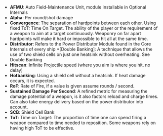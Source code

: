* **AFMU**: Auto Field-Maintenance Unit, module installable in Optional Internals
* **Alpha**: Per round/shot damage
* **Convergence**: The separation of hardpoints between each other. Using fixed ToT: Time On Target. The ability of the player or the requirement of a weapon to aim at a target continuously. Weaponry on far apart hardpoints will make it hard or impossible to hit all at the same time.
* **Distributor**: Refers to the Power Distributor Module found in the Core Internals of every ship
*[Double Banking]: A technique that allows the use of two shield cells on just one heatsink without overheating. See Double Banking
* **Hitscan**: Infinite Projectile speed (where you aim is where you hit, no delay)
* **Hotbanking**: Using a shield cell without a heatsink. If heat damage occurs, it is expected.
* **RoF**: Rate of Fire, if a value is given assume rounds / second.
* **Sustained Damage Per Second**: A refined metric for measuring the damage potential of a weapon, is it also factors reload and charge times. Can also take energy delivery based on the power distributor into account.
* **SCB**: Shield Cell Bank
* **ToT**: Time on Target: The proportion of time one can spend firing a weapon compared to time needed to reposition. Some weapons rely on having high ToT to be effective. 

